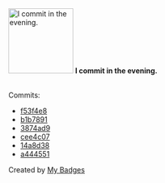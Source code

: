 <img src="https://my-badges.github.io/my-badges/evening-commits.png" alt="I commit in the evening." title="I commit in the evening." width="128">
<strong>I commit in the evening.</strong>
<br><br>

Commits:

- <a href="https://github.com/NCherfaoui/SymfonyProject/commit/f53f4e81be75563f4c2c24cabf8c0d4e3d298bcd">f53f4e8</a>
- <a href="https://github.com/NCherfaoui/bot_discord_template/commit/b1b7891eec7d6c9eb54a02086996608bf602988b">b1b7891</a>
- <a href="https://github.com/NCherfaoui/bot_discord_template/commit/3874ad99e2d2395d72d7f3bb5b2d82573e806057">3874ad9</a>
- <a href="https://github.com/NCherfaoui/xml-xsd-validate/commit/cee4c07f7a7df4191b8236e5c862f41627da2d8a">cee4c07</a>
- <a href="https://github.com/NCherfaoui/xml-xsd-validate/commit/14a8d3886452b322c03a785da5f6f2bc15ca119e">14a8d38</a>
- <a href="https://github.com/NCherfaoui/xml-xsd-validate/commit/a44455169faf5d863fddd9f93a66140f7a539fb6">a444551</a>


Created by <a href="https://github.com/my-badges/my-badges">My Badges</a>